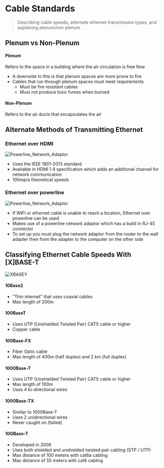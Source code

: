 # Cable Standards

> Describing cable speeds, alternate ethernet transmission types, and explaining plenum/non plenum

## Plenum vs Non-Plenum

#### Plenum
Refers to the space in a building where the air circulation is free flow 
* A downside to this is that plenum spaces are more prone to fire 
* Cables that run through plenum spaces must meet requirements
  * Must be fire resistant cables
  * Must not produce toxic fumes when burned

#### Non-Plenum
Refers to the air ducts that encapsulates the air

## Alternate Methods of Transmitting Ethernet

### Ethernet over HDMI

![Powerline_Network_Adaptor](/media/HDMI_Cable.png)

* Uses the IEEE 1901-2013 standard 
* Available in HDMI 1.4 specification which adds an additional channel for network communication
* 100mp/s theoretical speeds

### Ethernet over powerline

![Powerline_Network_Adaptor](/media/Powerline_Network_Adaptor.png)

* If WIFI or ethernet cable is unable to reach a location, Ethernet over powerline can be used
* Makes use of a powerline network adaptor which has a build in RJ-45 connector
* To set up you must plug the network adaptor from the router to the wall adapter then from the adapter to the computer on the other side

## Classifying Ethernet Cable Speeds With [X]BASE-T

![XBASEY](/media/XbaseY.png)

#### 10Base2
* "Thin internet" that uses coaxial cables
* Max length of 200m

#### 100BaseT
* Uses UTP (Unshielded Twisted Pair) CAT5 cable or higher
* Copper cable

#### 100Base-FX
* Fiber Optic cable
* Max length of 400m (half duplex) and 2 km (full duplex)

#### 1000Base-T
* Uses UTP (Unshielded Twisted Pair) CAT5 cable or higher
* Max length of 100m
* Uses 4 bi-directional wires

#### 1000Base-TX
* Similar to 1000Base-T
* Uses 2 unidirectional wires
* Never caught on (failed)

#### 10GBase-T
* Developed in 2006
* Uses both shielded and unshielded twisted pair cabling (STP / UTP)
* Max distance of 100 meters with cat6a cabling
* Max distance of 55 meters with cat6 cabling
